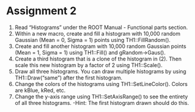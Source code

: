 # Assignment 2
1. Read “Histograms” under the ROOT Manual - Functional parts section.
2. Within a new macro, create and fill a histogram with 10,000 random Gaussian (Mean = 0, Sigma = 1) points using TH1::FillRandom().
3. Create and fill another histogram with 10,000 random Gaussian points (Mean = 1, Sigma = 1) using TH1::Fill() and gRandom->Gaus().
4. Create a third histogram that is a clone of the histogram in (2). Then scale this new histogram by a factor of 2 using TH1::Scale().
5. Draw all three histograms. You can draw multiple histograms by using TH1::Draw(“same”) after the first histogram.
6. Change the colors of the histograms using TH1::SetLineColor(). Colors are kBlue, kRed, etc.
7. Change the y-axis range using TH1::SetAxisRange() to see the entirety of all three histograms. 
     -Hint: The first histogram drawn should do this.
